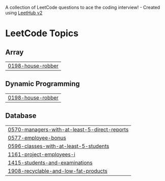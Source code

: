 A collection of LeetCode questions to ace the coding interview! - Created using [LeetHub v2](https://github.com/arunbhardwaj/LeetHub-2.0)
<!---LeetCode Topics Start-->
# LeetCode Topics
## Array
|  |
| ------- |
| [0198-house-robber](https://github.com/yassjd199/LeetCode/tree/master/0198-house-robber) |
## Dynamic Programming
|  |
| ------- |
| [0198-house-robber](https://github.com/yassjd199/LeetCode/tree/master/0198-house-robber) |
## Database
|  |
| ------- |
| [0570-managers-with-at-least-5-direct-reports](https://github.com/yassjd199/LeetCode/tree/master/0570-managers-with-at-least-5-direct-reports) |
| [0577-employee-bonus](https://github.com/yassjd199/LeetCode/tree/master/0577-employee-bonus) |
| [0596-classes-with-at-least-5-students](https://github.com/yassjd199/LeetCode/tree/master/0596-classes-with-at-least-5-students) |
| [1161-project-employees-i](https://github.com/yassjd199/LeetCode/tree/master/1161-project-employees-i) |
| [1415-students-and-examinations](https://github.com/yassjd199/LeetCode/tree/master/1415-students-and-examinations) |
| [1908-recyclable-and-low-fat-products](https://github.com/yassjd199/LeetCode/tree/master/1908-recyclable-and-low-fat-products) |
<!---LeetCode Topics End-->